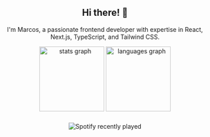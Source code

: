 <h2  align="center">Hi there! 👋</h2>
<p  align="center">I'm Marcos, a passionate frontend developer with expertise in React, Next.js, TypeScript, and Tailwind CSS.</p>

<div align="center">
  <img src="https://github-readme-stats.vercel.app/api?username=markoclimakodev&hide_title=false&hide_rank=true&show_icons=true&include_all_commits=true&count_private=true&disable_animations=false&theme=dark&locale=en&hide_border=false&order=1" height="150" alt="stats graph"  />
  <img src="https://github-readme-stats.vercel.app/api/top-langs?username=markoclimakodev&locale=en&hide_title=false&layout=compact&card_width=320&langs_count=4&theme=dark&hide_border=false&order=2" height="150" alt="languages graph"  />
</div>

###
<div  align="center">
  
![Spotify recently played](https://spotify-recently-played-readme.vercel.app/api?user=sji37n12ig0lc738odbhq0jod&count=3&unique=true)

</div>

